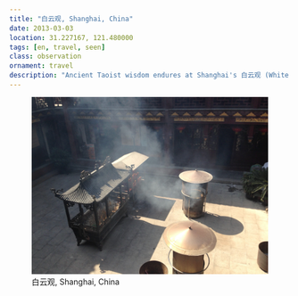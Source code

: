 ```yaml
---
title: "白云观, Shanghai, China"
date: 2013-03-03
location: 31.227167, 121.480000
tags: [en, travel, seen]
class: observation
ornament: travel
description: "Ancient Taoist wisdom endures at Shanghai's 白云观 (White Cloud Temple), where spiritual traditions persist amid China's rapid urban transformation."
---
```


<figure>
  <img src="/assets/img/2013-03-03-shanghai-china.jpeg" alt="白云观, Shanghai, China">
  <figcaption>白云观, Shanghai, China</figcaption>
</figure>
